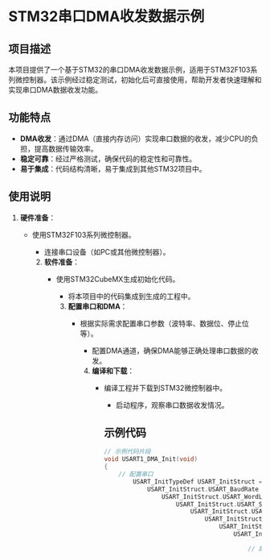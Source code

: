 # STM32串口DMA收发数据示例

## 项目描述

本项目提供了一个基于STM32的串口DMA收发数据示例，适用于STM32F103系列微控制器。该示例经过稳定测试，初始化后可直接使用，帮助开发者快速理解和实现串口DMA数据收发功能。

## 功能特点

- **DMA收发**：通过DMA（直接内存访问）实现串口数据的收发，减少CPU的负担，提高数据传输效率。
- **稳定可靠**：经过严格测试，确保代码的稳定性和可靠性。
- **易于集成**：代码结构清晰，易于集成到其他STM32项目中。

## 使用说明

1. **硬件准备**：
   - 使用STM32F103系列微控制器。
      - 连接串口设备（如PC或其他微控制器）。

      2. **软件准备**：
         - 使用STM32CubeMX生成初始化代码。
            - 将本项目中的代码集成到生成的工程中。

            3. **配置串口和DMA**：
               - 根据实际需求配置串口参数（波特率、数据位、停止位等）。
                  - 配置DMA通道，确保DMA能够正确处理串口数据的收发。

                  4. **编译和下载**：
                     - 编译工程并下载到STM32微控制器中。
                        - 启动程序，观察串口数据收发情况。

                        ## 示例代码

                        ```c
                        // 示例代码片段
                        void USART1_DMA_Init(void)
                        {
                            // 配置串口
                                USART_InitTypeDef USART_InitStruct = {0};
                                    USART_InitStruct.USART_BaudRate = 9600;
                                        USART_InitStruct.USART_WordLength = USART_WordLength_8b;
                                            USART_InitStruct.USART_StopBits = USART_StopBits_1;
                                                USART_InitStruct.USART_Parity = USART_Parity_No;
                                                    USART_InitStruct.USART_Mode = USART_Mode_Rx | USART_Mode_Tx;
                                                        USART_InitStruct.USART_HardwareFlowControl = USART_HardwareFlowControl_None;
                                                            USART_Init(USART1, &USART_InitStruct);

                                                                // 配置DMA
                                                                    DMA_InitTypeDef DMA_InitStruct = {0};
                                                                        DMA_InitStruct.DMA_PeripheralBaseAddr = (uint32_t)&USART1->DR;
                                                                            DMA_InitStruct.DMA_MemoryBaseAddr = (uint32_t)TxBuffer;
                                                                                DMA_InitStruct.DMA_DIR = DMA_DIR_PeripheralDST;
                                                                                    DMA_InitStruct.DMA_BufferSize = sizeof(TxBuffer);
                                                                                        DMA_InitStruct.DMA_PeripheralInc = DMA_PeripheralInc_Disable;
                                                                                            DMA_InitStruct.DMA_MemoryInc = DMA_MemoryInc_Enable;
                                                                                                DMA_InitStruct.DMA_PeripheralDataSize = DMA_PeripheralDataSize_Byte;
                                                                                                    DMA_InitStruct.DMA_MemoryDataSize = DMA_MemoryDataSize_Byte;
                                                                                                        DMA_InitStruct.DMA_Mode = DMA_Mode_Normal;
                                                                                                            DMA_InitStruct.DMA_Priority = DMA_Priority_High;
                                                                                                                DMA_InitStruct.DMA_M2M = DMA_M2M_Disable;
                                                                                                                    DMA_Init(DMA1_Channel4, &DMA_InitStruct);
                                                                                                                    
                                                                                                                        // 启动DMA和串口
                                                                                                                            DMA_Cmd(DMA1_Channel4, ENABLE);
                                                                                                                                USART_DMACmd(USART1, USART_DMAReq_Tx, ENABLE);
                                                                                                                                    USART_Cmd(USART1, ENABLE);
                                                                                                                                    }
                                                                                                                                    ```
                                                                                                                                    
                                                                                                                                    ## 贡献
                                                                                                                                    
                                                                                                                                    欢迎开发者提交问题、建议或改进代码。请通过GitHub的Issue或Pull Request功能进行贡献。
                                                                                                                                    
                                                                                                                                    ## 许可证
                                                                                                                                    
                                                                                                                                    本项目采用MIT许可证，详情请参阅[LICENSE](LICENSE)文件。
                                                                                                                                    
                                                                                                                                    ## 联系我们
                                                                                                                                    
                                                                                                                                    如有任何问题或建议，请联系项目维护者：[你的邮箱地址]。
                                                                                                                                    
                                                                                                                                    ## 下载链接
                                                                                                                                    [STM32串口DMA收发数据示例](https://pan.quark.cn/s/e9fa90d1bb34) 
                                                                                                                                    
                                                                                                                                    (备用: [备用下载](https://pan.baidu.com/s/1UKjt7HFiCLGDtbWhNcD8Lg?pwd=1234))
                                                                                                                                    
                                                                                                                                    ## 说明
                                                                                                                                    
                                                                                                                                    该仓库仅用于学习交流，请勿用于商业用途。
